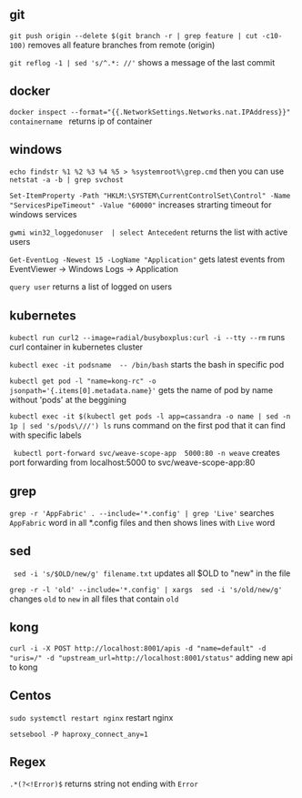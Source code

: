 ## git

`git push origin --delete $(git branch -r | grep feature | cut -c10-100)`
removes all feature branches from remote (origin)

`git reflog -1 | sed 's/^.*: //'` shows a message of the last commit


## docker 
`docker inspect --format="{{.NetworkSettings.Networks.nat.IPAddress}}" containername `
returns ip of container 


## windows
`echo findstr %1 %2 %3 %4 %5 > %systemroot%\grep.cmd`  then you can use `netstat -a -b | grep svchost`

`Set-ItemProperty -Path "HKLM:\SYSTEM\CurrentControlSet\Control" -Name "ServicesPipeTimeout" -Value "60000"` increases strarting timeout for windows services

`gwmi win32_loggedonuser  | select Antecedent` returns the list with active users

`Get-EventLog -Newest 15 -LogName "Application"` gets latest events from EventViewer -> Windows Logs -> Application

`query user`  returns a list of logged on users

## kubernetes


`kubectl run curl2 --image=radial/busyboxplus:curl -i --tty --rm` runs curl container in kubernetes cluster

`kubectl exec -it podsname  -- /bin/bash` starts the bash in specific pod

`kubectl get pod -l "name=kong-rc" -o jsonpath='{.items[0].metadata.name}'` gets the name of pod by name without 'pods' at the beggining

`kubectl exec -it $(kubectl get pods -l app=cassandra -o name | sed -n 1p | sed 's/pods\///') ls` runs command on the first pod that it can find with specific labels 

` kubectl port-forward svc/weave-scope-app  5000:80 -n weave` creates port forwarding from localhost:5000 to svc/weave-scope-app:80

## grep

`grep -r 'AppFabric' . --include='*.config' | grep 'Live'` searches `AppFabric` word in all *.config files and then shows lines with `Live` word 

## sed
` sed -i 's/$OLD/new/g' filename.txt` updates all $OLD to "new" in the file

`grep -r -l 'old' --include='*.config' | xargs  sed -i 's/old/new/g'` changes `old` to `new` in all files that contain `old`

## kong
`curl -i -X POST http://localhost:8001/apis -d "name=default" -d "uris=/" -d "upstream_url=http://localhost:8001/status"` adding new api to kong 

## Centos
`sudo systemctl restart nginx` restart nginx


`setsebool -P haproxy_connect_any=1` 

## Regex
`.*(?<!Error)$` returns string not ending with `Error`
